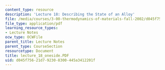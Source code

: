 ```yaml
---
content_type: resource
description: 'Lecture 18: Describing the State of an Alloy'
file: /media/courses/3-00-thermodynamics-of-materials-fall-2002/d045f75621d792308300445a3412201f_lecture_18_oneside.PDF
file_type: application/pdf
learning_resource_types:
- Lecture Notes
ocw_type: OCWFile
parent_title: Lecture Notes
parent_type: CourseSection
resourcetype: Document
title: lecture_18_oneside.PDF
uid: d045f756-21d7-9230-8300-445a3412201f
---
```


